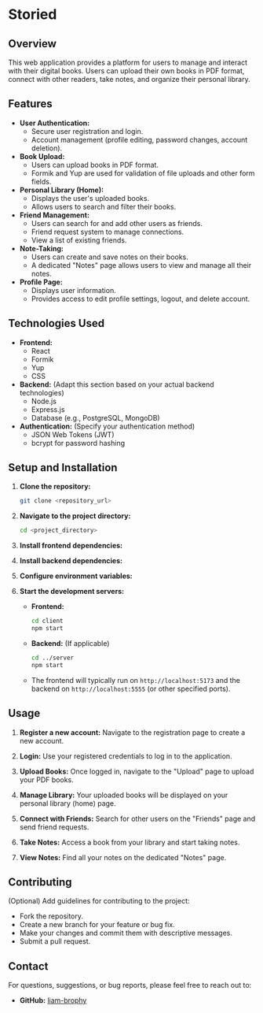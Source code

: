 # Storied

## Overview

This web application provides a platform for users to manage and interact with their digital books. Users can upload their own books in PDF format, connect with other readers, take notes, and organize their personal library.

## Features

*   **User Authentication:**
    *   Secure user registration and login.
    *   Account management (profile editing, password changes, account deletion).
*   **Book Upload:**
    *   Users can upload books in PDF format.
    *   Formik and Yup are used for validation of file uploads and other form fields.
*   **Personal Library (Home):**
    *   Displays the user's uploaded books.
    *   Allows users to search and filter their books.
*   **Friend Management:**
    *   Users can search for and add other users as friends.
    *   Friend request system to manage connections.
    *   View a list of existing friends.
*   **Note-Taking:**
    *   Users can create and save notes on their books.
    *   A dedicated "Notes" page allows users to view and manage all their notes.
*   **Profile Page:**
    *   Displays user information.
    *   Provides access to edit profile settings, logout, and delete account.

## Technologies Used

*   **Frontend:**
    *   React
    *   Formik
    *   Yup
    *   CSS
*   **Backend:** (Adapt this section based on your actual backend technologies)
    *   Node.js
    *   Express.js
    *   Database (e.g., PostgreSQL, MongoDB)
*   **Authentication:** (Specify your authentication method)
    *   JSON Web Tokens (JWT)
    *   bcrypt for password hashing

## Setup and Installation

1.  **Clone the repository:**

    ```bash
    git clone <repository_url>
    ```

2.  **Navigate to the project directory:**

    ```bash
    cd <project_directory>
    ```

3.  **Install frontend dependencies:**

4.  **Install backend dependencies:**

5.  **Configure environment variables:**


6.  **Start the development servers:**

    *   **Frontend:**

        ```bash
        cd client
        npm start
        ```

    *   **Backend:** (If applicable)

        ```bash
        cd ../server
        npm start
        ```

    *   The frontend will typically run on `http://localhost:5173` and the backend on `http://localhost:5555` (or other specified ports).

## Usage

1.  **Register a new account:** Navigate to the registration page to create a new account.

2.  **Login:** Use your registered credentials to log in to the application.

3.  **Upload Books:** Once logged in, navigate to the "Upload" page to upload your PDF books.

4.  **Manage Library:** Your uploaded books will be displayed on your personal library (home) page.

5.  **Connect with Friends:** Search for other users on the "Friends" page and send friend requests.

6.  **Take Notes:** Access a book from your library and start taking notes.

7.  **View Notes:** Find all your notes on the dedicated "Notes" page.



## Contributing

(Optional) Add guidelines for contributing to the project:

*   Fork the repository.
*   Create a new branch for your feature or bug fix.
*   Make your changes and commit them with descriptive messages.
*   Submit a pull request.


## Contact

For questions, suggestions, or bug reports, please feel free to reach out to:

*   **GitHub:** [liam-brophy](https://github.com/liam-brophy)